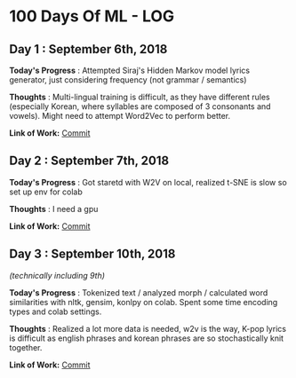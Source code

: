 # 100 Days Of ML - LOG

## Day 1 : September 6th, 2018
 
**Today's Progress** : Attempted Siraj's Hidden Markov model lyrics generator, just considering frequency (not grammar / semantics)

**Thoughts** : Multi-lingual training is difficult, as they have different rules (especially Korean, where syllables are composed of 3 consonants and vowels). Might need to attempt Word2Vec to perform better.

**Link of Work:**   [Commit](https://github.com/chococigar/100-Days-of-ML/tree/master/Day1_hidden_markov_generator)

## Day 2 : September 7th, 2018
 
**Today's Progress** : Got staretd with W2V on local, realized t-SNE is slow so set up env for colab

**Thoughts** : I need a gpu

**Link of Work:**   [Commit](https://github.com/chococigar/100-Days-of-ML/tree/master/Day2_word2vec)

## Day 3 : September 10th, 2018 

_(technically including 9th)_
 
**Today's Progress** : Tokenized text / analyzed morph / calculated word similarities with nltk, gensim, konlpy on colab. Spent some time encoding types and colab settings. 

**Thoughts** : Realized a lot more data is needed, w2v is the way, K-pop lyrics is difficult as english phrases and korean phrases are so stochastically knit together.

**Link of Work:**   [Commit](https://github.com/chococigar/100-Days-of-ML/tree/master/Day3_NLP)
